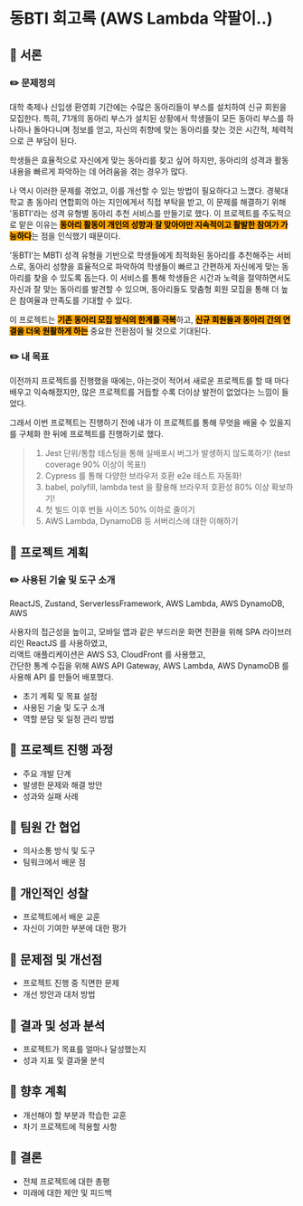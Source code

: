 # 동BTI 회고록 (AWS Lambda 약팔이..)

## **📖 서론**

### ✏️ 문제정의

대학 축제나 신입생 환영회 기간에는 수많은 동아리들이 부스를 설치하여 신규 회원을 모집한다. 특히, 71개의 동아리 부스가 설치된 상황에서 학생들이 모든 동아리 부스를 하나하나 돌아다니며 정보를 얻고, 자신의 취향에 맞는 동아리를 찾는 것은 시간적, 체력적으로 큰 부담이 된다.

학생들은 효율적으로 자신에게 맞는 동아리를 찾고 싶어 하지만, 동아리의 성격과 활동 내용을 빠르게 파악하는 데 어려움을 겪는 경우가 많다.

나 역시 이러한 문제를 겪었고, 이를 개선할 수 있는 방법이 필요하다고 느꼈다. 경북대학교 총 동아리 연합회의 아는 지인에게서 직접 부탁을 받고, 이 문제를 해결하기 위해 '동BTI'라는 성격 유형별 동아리 추천 서비스를 만들기로 했다. 이 프로젝트를 주도적으로 맡은 이유는 <mark style="background-color:orange;">**동아리 활동이 개인의 성향과 잘 맞아야만 지속적이고 활발한 참여가 가능하다**</mark>는 점을 인식했기 때문이다.

'동BTI'는 MBTI 성격 유형을 기반으로 학생들에게 최적화된 동아리를 추천해주는 서비스로, 동아리 성향을 효율적으로 파악하여 학생들이 빠르고 간편하게 자신에게 맞는 동아리를 찾을 수 있도록 돕는다. 이 서비스를 통해 학생들은 시간과 노력을 절약하면서도 자신과 잘 맞는 동아리를 발견할 수 있으며, 동아리들도 맞춤형 회원 모집을 통해 더 높은 참여율과 만족도를 기대할 수 있다.

이 프로젝트는 <mark style="background-color:orange;">**기존 동아리 모집 방식의 한계를 극복**</mark>하고, <mark style="background-color:orange;">**신규 회원들과 동아리 간의 연결을 더욱 원활하게 하는**</mark> 중요한 전환점이 될 것으로 기대된다.



### ✏️ 내 목표

이전까지 프로젝트를 진행했을 때에는, 아는것이 적어서 새로운 프로젝트를 할 때 마다 배우고 익숙해졌지만, 많은 프로젝트를 거듭할 수록 더이상 발전이 없었다는 느낌이 들었다.

그래서 이번 프로젝트는 진행하기 전에 내가 이 프로젝트를 통해 무엇을 배울 수 있을지를 구체화 한 뒤에 프로젝트를 진행하기로 했다.

> 1. Jest 단위/통합 테스팅을 통해 실배포시 버그가 발생하지 않도록하기! (test coverage 90% 이상이 목표!)
> 2. Cypress 를 통해 다양한 브라우저 호환 e2e 테스트 자동화!
> 3. babel, polyfill, lambda test 을 활용해 브라우저 호환성 80% 이상 확보하기!
> 4. 첫 빌드 이후 번들 사이즈 50% 이하로 줄이기
> 5. AWS Lambda, DynamoDB 등 서버리스에 대한 이해하기



## **📖 프로젝트 계획**

### **✏️ 사용된 기술 및 도구 소개**

ReactJS, Zustand, ServerlessFramework, AWS Lambda, AWS DynamoDB, AWS&#x20;

사용자의 접근성을 높이고, 모바일 앱과 같은 부드러운 화면 전환을 위해 SPA 라이브러리인 ReactJS 를 사용하였고,\
리액트 애플리케이션은 AWS S3, CloudFront 를 사용했고,\
간단한 통계 수집을 위해 AWS API Gateway, AWS Lambda, AWS DynamoDB 를 사용해 API 를 만들어 배포했다.



* 초기 계획 및 목표 설정
* 사용된 기술 및 도구 소개
* 역할 분담 및 일정 관리 방법

## **📖 프로젝트 진행 과정**

* 주요 개발 단계
* 발생한 문제와 해결 방안
* 성과와 실패 사례

## **📖 팀원 간 협업**

* 의사소통 방식 및 도구
* 팀워크에서 배운 점

## **📖 개인적인 성찰**

* 프로젝트에서 배운 교훈
* 자신이 기여한 부분에 대한 평가

## **📖 문제점 및 개선점**

* 프로젝트 진행 중 직면한 문제
* 개선 방안과 대처 방법

## **📖 결과 및 성과 분석**

* 프로젝트가 목표를 얼마나 달성했는지
* 성과 지표 및 결과물 분석

## **📖 향후 계획**

* 개선해야 할 부분과 학습한 교훈
* 차기 프로젝트에 적용할 사항

## **📖 결론**

* 전체 프로젝트에 대한 총평
* 미래에 대한 제안 및 피드백
